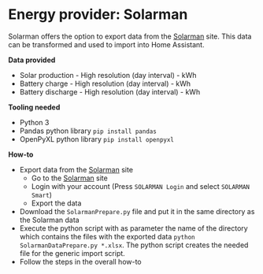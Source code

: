 # Energy provider: Solarman

Solarman offers the option to export data from the [Solarman](https://www.solarmanpv.com/) site. This data can be transformed and used to import into Home Assistant.

**Data provided**
- Solar production - High resolution (day interval) - kWh
- Battery charge - High resolution (day interval) - kWh
- Battery discharge - High resolution (day interval) - kWh

**Tooling needed**
- Python 3
- Pandas python library `pip install pandas`
- OpenPyXL python library `pip install openpyxl`


**How-to**
- Export data from the [Solarman](https://www.solarmanpv.com/) site
  - Go to the [Solarman](https://www.solarmanpv.com/) site
  - Login with your account (Press `SOLARMAN Login` and select `SOLARMAN Smart`)
  - Export the data
- Download the `SolarmanPrepare.py` file and put it in the same directory as the Solarman data
- Execute the python script with as parameter the name of the directory which contains the files with the exported data `python SolarmanDataPrepare.py *.xlsx`. The python script creates the needed file for the generic import script.
- Follow the steps in the overall how-to
